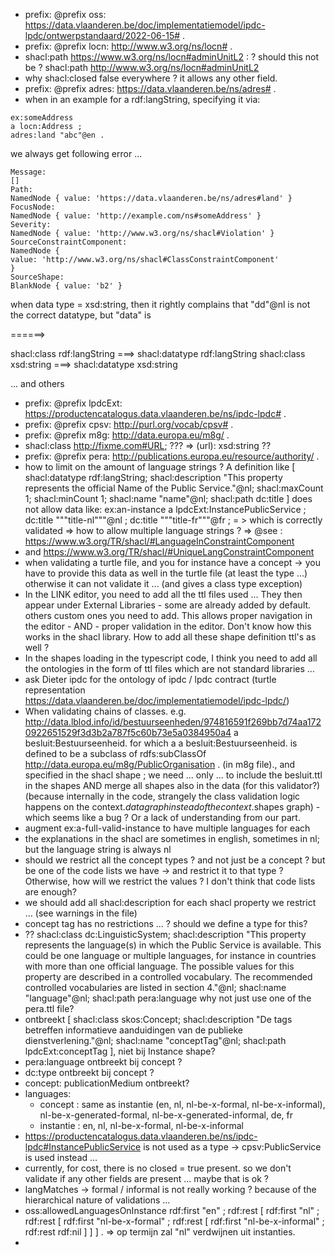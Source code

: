 - prefix: @prefix oss: <https://data.vlaanderen.be/doc/implementatiemodel/ipdc-lpdc/ontwerpstandaard/2022-06-15#> .
- prefix: @prefix locn: <http://www.w3.org/ns/locn#> .
- shacl:path <https://www.w3.org/ns/locn#adminUnitL2> : ? should this not be ? shacl:path <http://www.w3.org/ns/locn#adminUnitL2>
- why shacl:closed false everywhere ? it allows any other field.
- prefix: @prefix adres: <https://data.vlaanderen.be/ns/adres#> .
- when in an example for a rdf:langString, specifying it via:

```
ex:someAddress
a locn:Address ;
adres:land "abc"@en .
```
we always get following error ... 
```
Message:
[]
Path:
NamedNode { value: 'https://data.vlaanderen.be/ns/adres#land' }
FocusNode:
NamedNode { value: 'http://example.com/ns#someAddress' }
Severity:
NamedNode { value: 'http://www.w3.org/ns/shacl#Violation' }
SourceConstraintComponent:
NamedNode {
value: 'http://www.w3.org/ns/shacl#ClassConstraintComponent'
}
SourceShape:
BlankNode { value: 'b2' }
```

when data type = xsd:string, then it rightly complains that "dd"@nl is not the correct datatype, but "data" is

======> 

shacl:class rdf:langString ===> shacl:datatype rdf:langString
shacl:class xsd:string ===> shacl:datatype xsd:string

... and others

- prefix: @prefix lpdcExt:  <https://productencatalogus.data.vlaanderen.be/ns/ipdc-lpdc#> .
- prefix: @prefix cpsv:	<http://purl.org/vocab/cpsv#> .
- prefix: @prefix m8g:	<http://data.europa.eu/m8g/> .
- shacl:class <http://fixme.com#URL>; ???  => (url): xsd:string ??
- prefix: @prefix pera: <http://publications.europa.eu/resource/authority/> .
- how to limit on the amount of language strings ?
  A definition like [
  shacl:datatype rdf:langString;
  shacl:description "This property represents the official Name of the Public Service."@nl;
  shacl:maxCount 1;
  shacl:minCount 1;
  shacl:name "name"@nl;
  shacl:path dc:title
  ] does not allow data like:
   ex:an-instance
  a lpdcExt:InstancePublicService ;
  dc:title """title-nl"""@nl ;
  dc:title """title-fr"""@fr ;
= > which is correctly validated => how to allow multiple language strings ?
=> @see : https://www.w3.org/TR/shacl/#LanguageInConstraintComponent 
- and https://www.w3.org/TR/shacl/#UniqueLangConstraintComponent
- when validating a turtle file, and you for instance have a concept -> you have to provide this data as well in the turtle file (at least the type ...)
 otherwise it can not validate it ... (and gives a class type exception)
- In the LINK editor, you need to add all the ttl files used ... They then appear under External Libraries - some are already added by default. others custom ones you need to add.
  This allows proper navigation in the editor - AND - proper validation in the editor. Don't know how this works in the shacl library. How to add all these shape definition ttl's as well ?
- In the shapes loading in the typescript code, I think you need to add all the ontologies in the form of ttl files which are not standard libraries ...
- ask Dieter ipdc for the ontology of ipdc / lpdc contract (turtle representation https://data.vlaanderen.be/doc/implementatiemodel/ipdc-lpdc/)
- When validating chains of classes. e.g. 
 <http://data.lblod.info/id/bestuurseenheden/974816591f269bb7d74aa1720922651529f3d3b2a787f5c60b73e5a0384950a4>
  a besluit:Bestuurseenheid. 
  for which a a besluit:Bestuurseenheid. is defined to be a subclass of rdfs:subClassOf <http://data.europa.eu/m8g/PublicOrganisation> . (in m8g file)., and specified in the shacl shape
  ; we need ... only ... to include the besluit.ttl in the shapes AND merge all shapes also in the data (for this validator?)
  (because internally in the code, strangely the class validation logic happens on the context.$data graph instead of the context.$shapes graph) - which seems like a bug ?  Or a lack of understanding from our part.
- augment ex:a-full-valid-instance to have multiple languages for each
- the explanations in the shacl are sometimes in english, sometimes in nl; but the language string is always nl
- should we restrict all the concept types ? and not just be a concept ? but be one of the code lists we have -> and restrict it to that type ? Otherwise, how will we restrict the values ? I don't think that code lists are enough?
- we should add all shacl:description for each shacl property we restrict ...  (see warnings in the file)
- concept tag has no restrictions ... ? should we define a type for this?
- ??           shacl:class dc:LinguisticSystem;
          shacl:description "This property represents the language(s) in which the Public Service is available. This could be one language or multiple languages, for instance in countries with more than one official language. The possible values for this property are described in a controlled vocabulary. The recommended controlled vocabularies are listed in section 4."@nl;
          shacl:name "language"@nl;
          shacl:path pera:language
 why not just use one of the pera.ttl file? 
- ontbreekt [
  shacl:class skos:Concept;
  shacl:description "De tags betreffen informatieve aanduidingen van de publieke dienstverlening."@nl;
  shacl:name "conceptTag"@nl;
  shacl:path lpdcExt:conceptTag
  ], 
  niet bij Instance shape?
- pera:language ontbreekt bij concept ? 
- dc:type ontbreekt bij concept ? 
- concept: publicationMedium ontbreekt?
- languages:
    - concept : same as instantie (en, nl, nl-be-x-formal, nl-be-x-informal), nl-be-x-generated-formal, nl-be-x-generated-informal, de, fr
    - instantie : en, nl, nl-be-x-formal, nl-be-x-informal
- <https://productencatalogus.data.vlaanderen.be/ns/ipdc-lpdc#InstancePublicService> is not used as a type -> cpsv:PublicService is used instead ... 
- currently, for cost, there is no closed = true present. so we don't validate if any other fields are present ... maybe that is ok ? 
- langMatches -> formal / informal is not really working ? because of the hierarchical nature of validations ... 
- oss:allowedLanguagesOnInstance
  rdf:first "en" ;
  rdf:rest  [ rdf:first "nl" ;
  rdf:rest  [ rdf:first "nl-be-x-formal" ;
  rdf:rest  [ rdf:first "nl-be-x-informal" ;
  rdf:rest  rdf:nil ] ] ] .  => op termijn zal "nl" verdwijnen uit instanties.
- 

 

